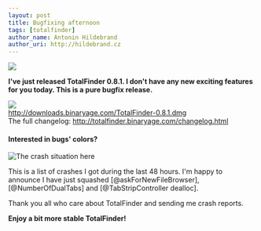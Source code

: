 ```yaml
---
layout: post
title: Bugfixing afternoon
tags: [totalfinder]
author_name: Antonin Hildebrand
author_uri: http://hildebrand.cz
---
```


<img src="{{site.url}}/shared/img/icons/totalfinder-64.png" class="intro-icon"/>

**I've just released TotalFinder 0.8.1. I don't have any new exciting features for you today. This is a pure bugfix release.**

<div class="blog-download">
    <a class="download-link" href="http://downloads.binaryage.com/TotalFinder-0.8.1.dmg"><img src="{{site.url}}/shared/img/small-download-button.png"/><div>http://downloads.binaryage.com/TotalFinder-0.8.1.dmg</div></a>
    <div class="download-note">The full changelog: <a href="http://totalfinder.binaryage.com/changelog.html">http://totalfinder.binaryage.com/changelog.html</a></div>
</div>

#### Interested in bugs' colors?

<img class="blog-image-full-border" src="{{site.url}}/images/totalfinder-bugs-in-08.png" title="The crash situation here">

This is a list of crashes I got during the last 48 hours. I'm happy to announce I have just squashed [@askForNewFileBrowser], [@NumberOfDualTabs] and [@TabStripController dealloc].

Thank you all who care about TotalFinder and sending me crash reports. 

**Enjoy a bit more stable TotalFinder!**